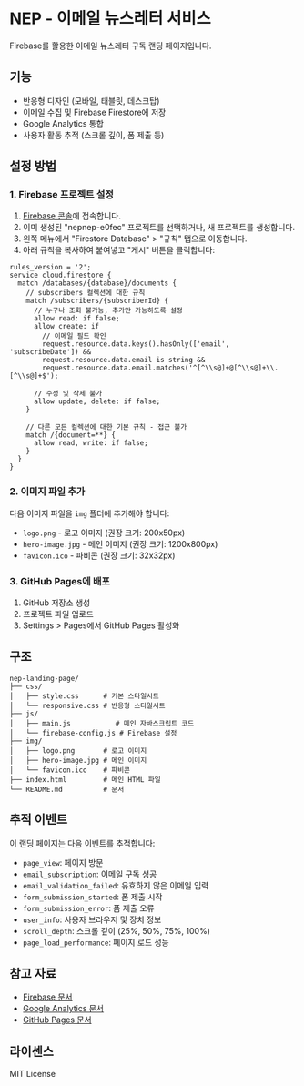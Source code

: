 # NEP - 이메일 뉴스레터 서비스

Firebase를 활용한 이메일 뉴스레터 구독 랜딩 페이지입니다.

## 기능

- 반응형 디자인 (모바일, 태블릿, 데스크탑)
- 이메일 수집 및 Firebase Firestore에 저장
- Google Analytics 통합
- 사용자 활동 추적 (스크롤 깊이, 폼 제출 등)

## 설정 방법

### 1. Firebase 프로젝트 설정

1. [Firebase 콘솔](https://console.firebase.google.com/)에 접속합니다.
2. 이미 생성된 "nepnep-e0fec" 프로젝트를 선택하거나, 새 프로젝트를 생성합니다.
3. 왼쪽 메뉴에서 "Firestore Database" > "규칙" 탭으로 이동합니다.
4. 아래 규칙을 복사하여 붙여넣고 "게시" 버튼을 클릭합니다:

```
rules_version = '2';
service cloud.firestore {
  match /databases/{database}/documents {
    // subscribers 컬렉션에 대한 규칙
    match /subscribers/{subscriberId} {
      // 누구나 조회 불가능, 추가만 가능하도록 설정
      allow read: if false;
      allow create: if 
        // 이메일 필드 확인
        request.resource.data.keys().hasOnly(['email', 'subscribeDate']) &&
        request.resource.data.email is string &&
        request.resource.data.email.matches('^[^\\s@]+@[^\\s@]+\\.[^\\s@]+$');
      
      // 수정 및 삭제 불가
      allow update, delete: if false;
    }
    
    // 다른 모든 컬렉션에 대한 기본 규칙 - 접근 불가
    match /{document=**} {
      allow read, write: if false;
    }
  }
}
```

### 2. 이미지 파일 추가

다음 이미지 파일을 `img` 폴더에 추가해야 합니다:
- `logo.png` - 로고 이미지 (권장 크기: 200x50px)
- `hero-image.jpg` - 메인 이미지 (권장 크기: 1200x800px)
- `favicon.ico` - 파비콘 (권장 크기: 32x32px)

### 3. GitHub Pages에 배포

1. GitHub 저장소 생성
2. 프로젝트 파일 업로드
3. Settings > Pages에서 GitHub Pages 활성화

## 구조

```
nep-landing-page/
├── css/
│   ├── style.css      # 기본 스타일시트
│   └── responsive.css # 반응형 스타일시트
├── js/
│   ├── main.js           # 메인 자바스크립트 코드
│   └── firebase-config.js # Firebase 설정
├── img/
│   ├── logo.png       # 로고 이미지
│   ├── hero-image.jpg # 메인 이미지
│   └── favicon.ico    # 파비콘
├── index.html         # 메인 HTML 파일
└── README.md          # 문서
```

## 추적 이벤트

이 랜딩 페이지는 다음 이벤트를 추적합니다:

- `page_view`: 페이지 방문
- `email_subscription`: 이메일 구독 성공
- `email_validation_failed`: 유효하지 않은 이메일 입력
- `form_submission_started`: 폼 제출 시작
- `form_submission_error`: 폼 제출 오류
- `user_info`: 사용자 브라우저 및 장치 정보
- `scroll_depth`: 스크롤 깊이 (25%, 50%, 75%, 100%)
- `page_load_performance`: 페이지 로드 성능

## 참고 자료

- [Firebase 문서](https://firebase.google.com/docs)
- [Google Analytics 문서](https://developers.google.com/analytics)
- [GitHub Pages 문서](https://docs.github.com/en/pages)

## 라이센스

MIT License 